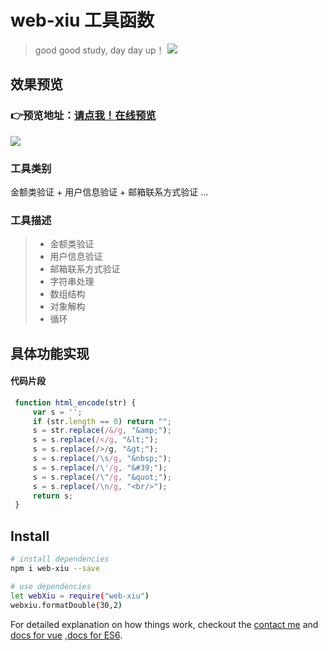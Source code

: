 # web-xiu 工具函数

> good good study, day day up！
![](https://images.pexels.com/photos/2653362/pexels-photo-2653362.jpeg?auto=compress&cs=tinysrgb&dpr=3&h=750&w=1260)<br>

## 效果预览

>
### 👉预览地址：[请点我！在线预览](https://www.npmjs.com)

![](https://images.pexels.com/photos/2061168/pexels-photo-2061168.jpeg?auto=compress&cs=tinysrgb&dpr=1&w=500)<br>


### 工具类别

金额类验证 + 用户信息验证 + 邮箱联系方式验证 ...

### 工具描述

> * 金额类验证
> * 用户信息验证
> * 邮箱联系方式验证
> * 字符串处理
> * 数组结构
> * 对象解构
> * 循环

## 具体功能实现

#### 代码片段

``` javascript
 function html_encode(str) {
     var s = '';
     if (str.length == 0) return "";
     s = str.replace(/&/g, "&amp;");
     s = s.replace(/</g, "&lt;");
     s = s.replace(/>/g, "&gt;");
     s = s.replace(/\s/g, "&nbsp;");
     s = s.replace(/\'/g, "&#39;");
     s = s.replace(/\"/g, "&quot;");
     s = s.replace(/\n/g, "<br/>");
     return s;
 }
```


## Install

``` bash
# install dependencies
npm i web-xiu --save

# use dependencies
let webXiu = require("web-xiu")
webxiu.formatDouble(30,2)


```

For detailed explanation on how things work, checkout the [contact me](http://www.lixiuhai.com) and [docs for vue](https://cn.vuejs.org/) ,[docs for ES6](http://es6.ruanyifeng.com/).

